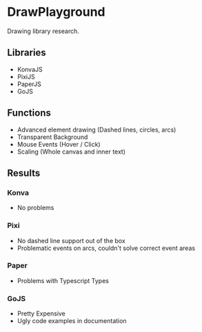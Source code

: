 # DrawPlayground
Drawing library research.

## Libraries
- KonvaJS
- PixiJS
- PaperJS
- GoJS

## Functions
- Advanced element drawing (Dashed lines, circles, arcs)
- Transparent Background
- Mouse Events (Hover / Click)
- Scaling (Whole canvas and inner text)

## Results
### Konva
- No problems
### Pixi
- No dashed line support out of the box
- Problematic events on arcs, couldn't solve correct event areas
### Paper
- Problems with Typescript Types
### GoJS
- Pretty Expensive
- Ugly code examples in documentation
